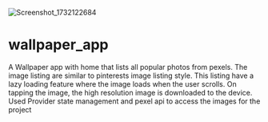 ![Screenshot_1732122684](https://github.com/user-attachments/assets/890eeda2-95ae-474f-ad63-d01692bad34d)
# wallpaper_app

A Wallpaper app with home that lists all popular photos from pexels. The image listing are similar to pinterests image listing style. This listing have a lazy loading feature where the image loads when the user scrolls.
On tapping the image, the high resolution image is downloaded to the device.
Used Provider state management  and pexel api to access the images for the project



